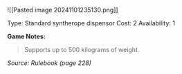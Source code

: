 ![[Pasted image 20241101235130.png]]

Type: Standard syntherope dispensor
Cost: 2
Availability: 1

**Game Notes:** 
> Supports up to 500 kilograms of weight.

*Source: Rulebook (page 228)*